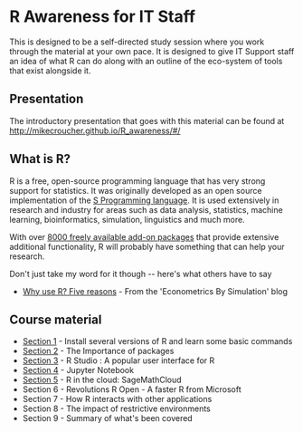 # R Awareness for IT Staff

This is designed to be a self-directed study session where you work through the material at your own pace.
It is designed to give IT Support staff an idea of what R can do along with an outline of the eco-system of tools that exist alongside it.

## Presentation

The introductory presentation that goes with this material can be found at [http://mikecroucher.github.io/R_awareness/#/ ](http://mikecroucher.github.io/R_awareness/#/)

## What is R?

R is a free, open-source programming language that has very strong support for statistics. It was originally developed as an open source implementation of the [S Programming language](https://en.wikipedia.org/wiki/S_(programming_language)).
It is used extensively in research and industry for areas such as data analysis, statistics, machine learning, bioinformatics, simulation, linguistics and much more.

With over [8000 freely available add-on packages](https://cran.r-project.org/web/packages/) that provide extensive additional functionality, R will probably have something that can help your research.

Don't just take my word for it though -- here's what others have to say

* [Why use R? Five reasons](http://www.econometricsbysimulation.com/2014/03/why-use-r-five-reasons.html) - From the 'Econometrics By Simulation' blog

## Course material

* [Section 1](./Section1.md) - Install several versions of R and learn some basic commands
* [Section 2](./Section2.md) - The Importance of packages
* [Section 3](./Section3.md) - R Studio : A popular user interface for R
* [Section 4](./Section4.md) - Jupyter Notebook
* [Section 5](./Section5.md) - R in the cloud: SageMathCloud
* Section 6 - Revolutions R Open - A faster R from Microsoft
* Section 7 - How R interacts with other applications
* Section 8 - The impact of restrictive environments
* Section 9 - Summary of what's been covered
